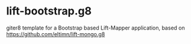 lift-bootstrap.g8
=================

giter8 template for a Bootstrap based Lift-Mapper application, based on https://github.com/eltimn/lift-mongo.g8